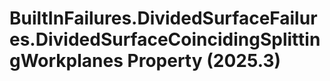 # BuiltInFailures.DividedSurfaceFailures.DividedSurfaceCoincidingSplittingWorkplanes Property (2025.3)

﻿